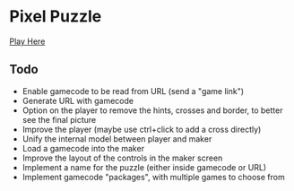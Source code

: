 # Pixel Puzzle

[Play Here](https://jsanchesleao.github.io/pixel-puzzle/)

## Todo

- Enable gamecode to be read from URL (send a "game link")
- Generate URL with gamecode
- Option on the player to remove the hints, crosses and border, to better see the final picture
- Improve the player (maybe use ctrl+click to add a cross directly)
- Unify the internal model between player and maker
- Load a gamecode into the maker
- Improve the layout of the controls in the maker screen
- Implement a name for the puzzle (either inside gamecode or URL)
- Implement gamecode "packages", with multiple games to choose from